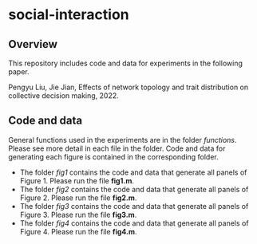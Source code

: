 # social-interaction

## Overview

This repository includes code and data for experiments in the following paper. 

Pengyu Liu, Jie Jian, Effects of network topology and trait distribution on collective decision making, 2022.

## Code and data

General functions used in the experiments are in the folder *functions*. Please see more detail in each file in the folder.
Code and data for generating each figure is contained in the corresponding folder.

- The folder *fig1* contains the code and data that generate all panels of Figure 1. Please run the file **fig1.m**.
- The folder *fig2* contains the code and data that generate all panels of Figure 2. Please run the file **fig2.m**.
- The folder *fig3* contains the code and data that generate all panels of Figure 3. Please run the file **fig3.m**.
- The folder *fig4* contains the code and data that generate all panels of Figure 4. Please run the file **fig4.m**.
